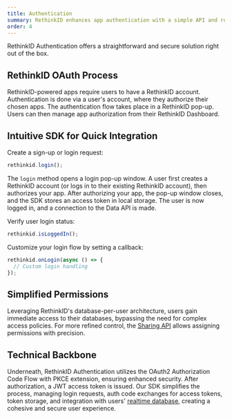 ```yaml
---
title: Authentication
summary: RethinkID enhances app authentication with a simple API and robust OAuth flow, ensuring secure authorization and efficient token management for improved security and developer experience.
order: 4
---
```


RethinkID Authentication offers a straightforward and secure solution right out of the box.

## RethinkID OAuth Process

RethinkID-powered apps require users to have a RethinkID account. Authentication is done via a user's account, where they authorize their chosen apps. The authentication flow takes place in a RethinkID pop-up. Users can then manage app authorization from their RethinkID Dashboard.

## Intuitive SDK for Quick Integration

Create a sign-up or login request:

```ts
rethinkid.login();
```

The `login` method opens a login pop-up window. A user first creates a RethinkID account (or logs in to their existing RethinkID account), then authorizes your app. After authorizing your app, the pop-up window closes, and the SDK stores an access token in local storage. The user is now logged in, and a connection to the Data API is made.

Verify user login status:

```ts
rethinkid.isLoggedIn();
```

Customize your login flow by setting a callback:

```ts
rethinkid.onLogin(async () => {
  // Custom login handling
});
```

## Simplified Permissions

Leveraging RethinkID's database-per-user architecture, users gain immediate access to their databases, bypassing the need for complex access policies. For more refined control, the [Sharing API](/docs) allows assigning permissions with precision.

## Technical Backbone

Underneath, RethinkID Authentication utilizes the OAuth2 Authorization Code Flow with PKCE extension, ensuring enhanced security. After authorization, a JWT access token is issued. Our SDK simplifies the process, managing login requests, auth code exchanges for access tokens, token storage, and integration with users' [realtime database](/features/realtime-databases), creating a cohesive and secure user experience.

